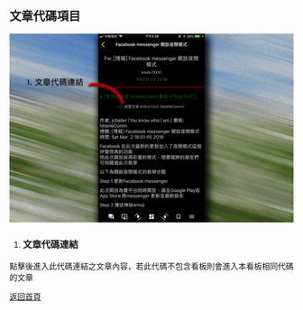 ## 文章代碼項目

![Image of Aid Item](../v1/images/aid_link_item.png) 

1. ### 文章代碼連結
點擊後進入此代碼連結之文章內容，若此代碼不包含看板則會進入本看板相同代碼的文章  
  
[返回首頁](https://kimieno.github.io/ios.pitt) 